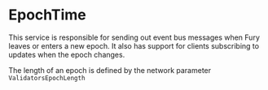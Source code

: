 # EpochTime

This service is responsible for sending out event bus messages when Fury leaves or enters a new epoch.
It also has support for clients subscribing to updates when the epoch changes.

The length of an epoch is defined by the network parameter `ValidatorsEpochLength`

